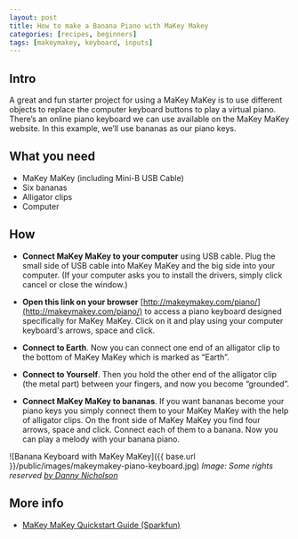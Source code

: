 ```yaml
---
layout: post
title: How to make a Banana Piano with MaKey Makey
categories: [recipes, beginners]
tags: [makeymakey, keyboard, inputs]
---
```


## Intro

A great and fun starter project for using a MaKey MaKey is to use different objects to replace the computer keyboard buttons to play a virtual piano. There’s an online piano keyboard we can use available on the MaKey MaKey website. In this example, we’ll use bananas as our piano keys.

## What you need

- MaKey MaKey (including Mini-B USB Cable)
- Six bananas
- Alligator clips
- Computer

## How

- **Connect MaKey MaKey to your computer** using USB cable. Plug the small side of USB cable into MaKey MaKey and the big side into your computer. (If your computer asks you to install the drivers, simply click cancel or close the window.)

- **Open this link on your browser** [http://makeymakey.com/piano/](http://makeymakey.com/piano/) to access a piano keyboard designed specifically for MaKey MaKey. Click on it and play using your computer keyboard's arrows, space and click.

- **Connect to Earth**. Now you can connect one end of an alligator clip to the bottom of MaKey MaKey which is marked as “Earth”.

- **Connect to Yourself**. Then you hold the other end of the alligator clip (the metal part) between your fingers, and now you become “grounded”.

- **Connect MaKey MaKey to bananas**. If you want bananas become your piano keys you simply connect them to your MaKey MaKey with the help of alligator clips. On the front side of MaKey MaKey you find four arrows, space and click. Connect each of them to a banana. Now you can play a melody with your banana piano.

![Banana Keyboard with MaKey MaKey]({{ base.url }}/public/images/makeymakey-piano-keyboard.jpg)
*Image: Some rights reserved [by Danny Nicholson](https://www.flickr.com/photos/dannynic/12463619843)*

## More info
 - [MaKey MaKey Quickstart Guide (Sparkfun)](https://learn.sparkfun.com/tutorials/makey-makey-quickstart-guide)
